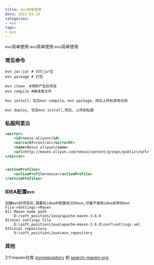 ```yaml
---
title: mvn简单使用
date: 2022-03-14
categories: 
- mvn
tags:
- mvn
---
```

`mvn`简单使用
`mvn`简单使用
`mvn`简单使用

<!-- more -->

### 常见命令

```shell
mvn jar:jar # 只打jar包
mvn package # 打包

mvn clean  #清除产生的项目
mvn compile #编译类文件

mvn install，包含mvn compile，mvn package，然后上传到本地仓库

mvn deploy, 包含mvn install,然后，上传到私服
```

### 私服阿里云

```xml
<mirror>
    <id>nexus-aliyun</id>
    <mirrorOf>central</mirrorOf>
    <name>Nexus aliyun</name>
    <url>http://maven.aliyun.com/nexus/content/groups/public</url>
</mirror>


<activeProfiles>
    <activeProfile>nexus</activeProfile>
</activeProfiles>
```

### IDEA配置`mvn`

```wiki
创建mvn的项目后,需要在idea中配置自己的mvn,尽量不使用idea自带的mvn
File->Settings->Maven
01) Maven home path
    D:/soft_position/Java/apache-maven-3.6.0
02)User settings file
    D:\soft_position\Java\apache-maven-3.6.0\conf\settings.xml
03)Local repository
    D:\soft_position\Java\mvn_repository
```



### 其他

2个maven仓库 [mvnrepository](https://mvnrepository.com)  和  [search-maven-org](https://search.maven.org)























